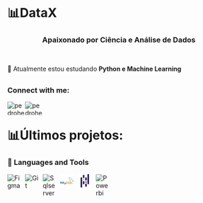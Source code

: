<h1 align="left">📊DataX</h1>
<h3 align="center">Apaixonado por Ciência e Análise de Dados</h3>
<br>

🌱 Atualmente estou estudando **Python e Machine Learning**

##

<h3 align="left">Connect with me:</h3>
<p align="left">
<a href="https://linkedin.com/in/pedrohenriquereisxavier" target="blank"><img align="left" src="https://raw.githubusercontent.com/rahuldkjain/github-profile-readme-generator/master/src/images/icons/Social/linked-in-alt.svg" alt="pedrohenriquereisxavier" height="30" width="40" /></a>
<a href="mailto:pedrohenriquereisxavier@gmail.com" target="blank"><img align="left" src="https://raw.githubusercontent.com/simple-icons/simple-icons/develop/icons/gmail.svg" alt="pedrohenriquereisxavier" height="30" width="40" /></a>
</p>
<br>

##

<h1 align="left">📊Últimos projetos:</h1>



### 🧰 Languages and Tools

<img align="left" alt="Figma" width="30px" style="padding-right:10px;" src="https://www.vectorlogo.zone/logos/figma/figma-icon.svg"/>
<img align="left" alt="Git" width="30px" style="padding-right:10px;" src="https://www.vectorlogo.zone/logos/git-scm/git-scm-icon.svg"/>
<img align="left" alt="Sqlserver" width="30px" style="padding-right:10px;" src="https://www.svgrepo.com/show/303229/microsoft-sql-server-logo.svg"/>
<img align="left" alt="MySql" width="30px" style="padding-right:10px;" src="https://raw.githubusercontent.com/devicons/devicon/master/icons/mysql/mysql-original-wordmark.svg"/>
<img align="left" alt="Pandas" width="30px" style="padding-right:10px;" src="https://raw.githubusercontent.com/devicons/devicon/2ae2a900d2f041da66e950e4d48052658d850630/icons/pandas/pandas-original.svg"/>
<img align="left" alt="Powerbi" width="30px" style="padding-right:10px;" src="https://raw.githubusercontent.com/microsoft/PowerBI-Icons/main/SVG/Power-BI.svg"/>
<br>



